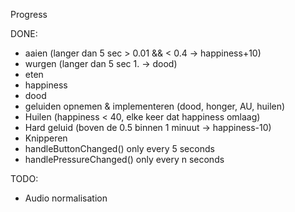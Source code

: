 Progress

DONE:
- aaien (langer dan 5 sec  > 0.01 && < 0.4  -> happiness+10)
- wurgen (langer dan 5 sec 1. -> dood)
- eten
- happiness
- dood
- geluiden opnemen & implementeren (dood, honger, AU, huilen)
- Huilen (happiness < 40, elke keer dat happiness omlaag)
- Hard geluid (boven de 0.5 binnen 1 minuut -> happiness-10)
- Knipperen
- handleButtonChanged() only every 5 seconds
- handlePressureChanged() only every n seconds

TODO:
- Audio normalisation
